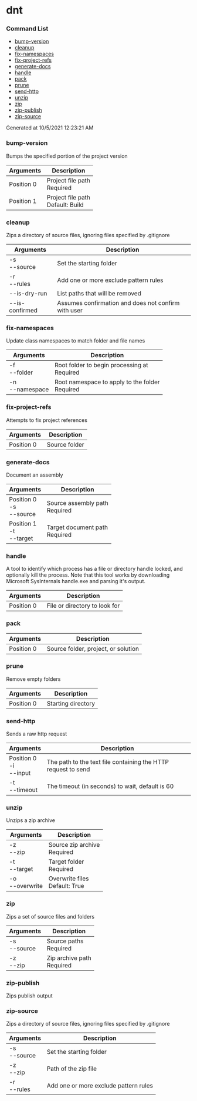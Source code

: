 # dnt

### Command List

* [bump-version](#bump-version)
* [cleanup](#cleanup)
* [fix-namespaces](#fix-namespaces)
* [fix-project-refs](#fix-project-refs)
* [generate-docs](#generate-docs)
* [handle](#handle)
* [pack](#pack)
* [prune](#prune)
* [send-http](#send-http)
* [unzip](#unzip)
* [zip](#zip)
* [zip-publish](#zip-publish)
* [zip-source](#zip-source)

Generated at 10/5/2021 12:23:21 AM

### bump-version

Bumps the specified portion of the project version

|Arguments |Description |
|----------|------------|
|Position 0|Project file path<br/>Required|
|Position 1|Project file path<br/>Default: Build|

### cleanup

Zips a directory of source files, ignoring files specified by .gitignore

|Arguments |Description |
|----------|------------|
|-s<br/>--source|Set the starting folder|
|-r<br/>--rules|Add one or more exclude pattern rules|
|--is-dry-run|List paths that will be removed|
|--is-confirmed|Assumes confirmation and does not confirm with user|

### fix-namespaces

Update class namespaces to match folder and file names

|Arguments |Description |
|----------|------------|
|-f<br/>--folder|Root folder to begin processing at<br/>Required|
|-n<br/>--namespace|Root namespace to apply to the folder<br/>Required|

### fix-project-refs

Attempts to fix project references

|Arguments |Description |
|----------|------------|
|Position 0|Source folder|

### generate-docs

Document an assembly

|Arguments |Description |
|----------|------------|
|Position 0<br/>-s<br/>--source|Source assembly path<br/>Required|
|Position 1<br/>-t<br/>--target|Target document path<br/>Required|

### handle

A tool to identify which process has a file or directory handle locked, and optionally kill the process.  Note that this tool works by downloading Microsoft SysInternals handle.exe and parsing it's output.

|Arguments |Description |
|----------|------------|
|Position 0|File or directory to look for|

### pack



|Arguments |Description |
|----------|------------|
|Position 0|Source folder, project, or solution|

### prune

Remove empty folders

|Arguments |Description |
|----------|------------|
|Position 0|Starting directory|

### send-http

Sends a raw http request

|Arguments |Description |
|----------|------------|
|Position 0<br/>-i<br/>--input|The path to the text file containing the HTTP request to send|
|-t<br/>--timeout|The timeout (in seconds) to wait, default is 60|

### unzip

Unzips a zip archive

|Arguments |Description |
|----------|------------|
|-z<br/>--zip|Source zip archive<br/>Required|
|-t<br/>--target|Target folder<br/>Required|
|-o<br/>--overwrite|Overwrite files<br/>Default: True|

### zip

Zips a set of source files and folders

|Arguments |Description |
|----------|------------|
|-s<br/>--source|Source paths<br/>Required|
|-z<br/>--zip|Zip archive path<br/>Required|

### zip-publish

Zips publish output

### zip-source

Zips a directory of source files, ignoring files specified by .gitignore

|Arguments |Description |
|----------|------------|
|-s<br/>--source|Set the starting folder|
|-z<br/>--zip|Path of the zip file|
|-r<br/>--rules|Add one or more exclude pattern rules|

